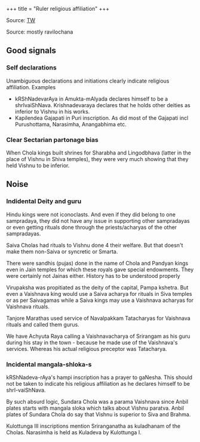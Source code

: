 +++
title = "Ruler religious affiliation"
+++

Source: [TW](https://x.com/Ravilochanan86/status/1812903854029365304)

Source: mostly ravilochana

## Good signals
### Self declarations
Unambiguous declarations and initiations clearly indicate religious affiliation. Examples

- kRShNadevarAya in Amukta-mAlyada declares himself to be a shrIvaiShNava. Krishnadevaraya declares that he holds other deities as inferior to Vishnu in his works.
- Kapilendea Gajapati in Puri inscription. As did most of the Gajapati incl Purushottama, Narasimha, Anangabhima etc.

### Clear Sectarian partonage bias 
When Chola kings built shrines for Sharabha and Lingodbhava (latter in the place of Vishnu in Shiva temples), they were very much showing that they held Vishnu to be inferior. 

## Noise
### Indidental Deity and guru
Hindu kings were not iconoclasts. And even if they did belong to one sampradaya, they did not have any issue in supporting other sampradayas or even getting rituals done through the priests/acharyas of the other sampradayas. 

Saiva Cholas had rituals to Vishnu done 4 their welfare. But that doesn't make them non-Saiva or syncretic or Smarta. 

There were sandhis (pujas) done in the name of Chola and Pandyan kings even in Jain temples for which these royals gave special endowments. They were certainly not Jainas either. History has to be understood properly

Virupaksha was propitiated as the deity of the capital, Pampa kshetra. But even a Vaishnava king would use a Saiva acharya for rituals in Siva temples or as per Saivagamas while a Saiva kings may use a Vaishnava acharyas for Vaishnava rituals.

Tanjore Marathas used service of Navalpakkam Tatacharyas for Vaishnava rituals and called them gurus.

We have Achyuta Raya calling a Vaishnavacharya of Srirangam as his guru during his stay in the town - because he made use of the Vaishnava's services. Whereas his actual religious preceptor was Tatacharya.

### Incidental mangala-shloka-s

kRShNadeva-rAya's hampi inscription has a prayer to gaNesha. This should not be taken to indicate his religious affiliation as he declares himself to be shrI-vaiShNava.

By such absurd logic, Sundara Chola was a parama Vaishnava since Anbil plates starts with mangala sloka which talks about Vishnu paratva. Anbil plates of Sundara Chola do say that Vishnu is superior to Siva and Brahma.

Kulottunga III inscriptions mention Sriranganatha as kuladhanam of the Cholas. Narasimha is held as Kuladeva by Kulottunga I.




